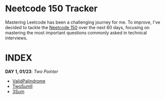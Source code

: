 # Neetcode 150 Tracker

Mastering Leetcode has been a challenging journey for me. To improve, I've decided to tackle the [Neetcode 150](https://neetcode.io/roadmap) over the next 60 days, focusing on mastering the most important questions commonly asked in technical interviews.

# INDEX

**DAY 1, 01/23**: *Two Pointer*
- [ValidPalindrome](validpalindrome.md)
- [TwoSumII](TwoSumII.md)
- [3Sum](3Sum.md)
